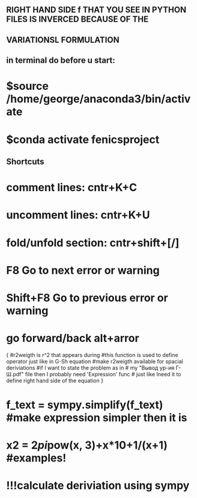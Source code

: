 ## RIGHT HAND SIDE f THAT YOU SEE IN PYTHON FILES IS INVERCED BECAUSE OF THE 
## VARIATIONSL FORMULATION  

## in terminal do before u start: 
# $source /home/george/anaconda3/bin/activate 
# $conda activate fenicsproject

## Shortcuts
# comment lines: cntr+K+C
# uncomment lines: cntr+K+U
# fold/unfold section: cntr+shift+[/]
# F8 Go to next error or warning
# Shift+F8 Go to previous error or warning
# go forward/back alt+arror 

{
    #r2weigth is r^2 that appears during
    #this function is used to define operator just like in G-Sh equation
    #make r2weigth available for spacial deriviations
    #if I want to state the problem as in
    # my "Вывод ур-ия Г-Ш.pdf" file then I probably need 'Expression' func
    # just like Ineed it to define right hand side of the equation
}

# f_text = sympy.simplify(f_text) #make expression simpler then it is
# x2 = 2*pi*pow(x, 3)+x*10+1/(x+1) #examples!
# !!!calculate deriviation using sympy